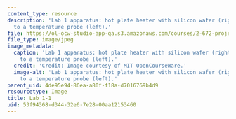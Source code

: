 ```yaml
---
content_type: resource
description: 'Lab 1 apparatus: hot plate heater with silicon wafer (right), connected
  to a temperature probe (left).'
file: https://ol-ocw-studio-app-qa.s3.amazonaws.com/courses/2-672-project-laboratory-spring-2009/53f94368d34432e67e2800aa12153460_lab1-1.jpg
file_type: image/jpeg
image_metadata:
  caption: 'Lab 1 apparatus: hot plate heater with silicon wafer (right), connected
    to a temperature probe (left).'
  credit: 'Credit: Image courtesy of MIT OpenCourseWare.'
  image-alt: 'Lab 1 apparatus: hot plate heater with silicon wafer (right), connected
    to a temperature probe (left).'
parent_uid: 4de95e94-86ea-a80f-f18a-d7016769b4d9
resourcetype: Image
title: Lab 1-1
uid: 53f94368-d344-32e6-7e28-00aa12153460
---
```

